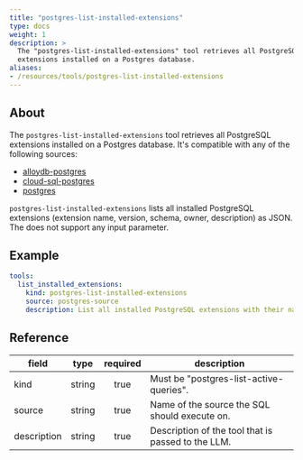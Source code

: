 ```yaml
---
title: "postgres-list-installed-extensions"
type: docs
weight: 1
description: >
  The "postgres-list-installed-extensions" tool retrieves all PostgreSQL
  extensions installed on a Postgres database.
aliases:
- /resources/tools/postgres-list-installed-extensions
---
```


## About

The `postgres-list-installed-extensions` tool retrieves all PostgreSQL
extensions installed on a Postgres database. It's compatible with any of the
following sources:

- [alloydb-postgres](../../sources/alloydb-pg.md)
- [cloud-sql-postgres](../../sources/cloud-sql-pg.md)
- [postgres](../../sources/postgres.md)

`postgres-list-installed-extensions` lists all installed PostgreSQL extensions
(extension name, version, schema, owner, description) as JSON. The does not
support any input parameter.

## Example

```yaml
tools:
  list_installed_extensions:
    kind: postgres-list-installed-extensions
    source: postgres-source
    description: List all installed PostgreSQL extensions with their name, version, schema, owner, and description.
```

## Reference

| **field**   | **type** | **required** | **description**                                    |
|-------------|:--------:|:------------:|----------------------------------------------------|
| kind        |  string  |     true     | Must be "postgres-list-active-queries".            |
| source      |  string  |     true     | Name of the source the SQL should execute on.      |
| description |  string  |     true     | Description of the tool that is passed to the LLM. |
